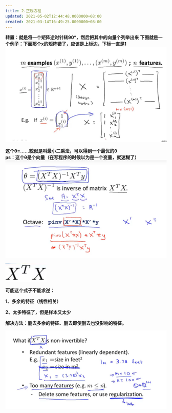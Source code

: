 ```yaml
---
title: 2.正规方程
updated: 2021-05-02T12:44:48.0000000+08:00
created: 2021-03-14T16:49:25.0000000+08:00
---
```


**转置：就是将一个矩阵逆时针转90°，然后把其中的向量个列举出来**
**下图就是一个例子：下面那个x的矩阵错了，应该是上标边，下标一直是1**
![image1](resources/image1-1.png)

**这个θ=……貌似是叫最小二乘法，可以得到一个最优的θ  
ps：这个θ是个向量（在写程序的时候以为是一个变量，就迷糊了）**
![image2](resources/image2-1.png)

![image3](resources/image3-1.png)

**可能这个式子不能求逆：**

**1、多余的特征（线性相关）**

**2、太多特征了，但是样本又太少**

**解决方法：删去多余的特征、删去即使删去也没影响的特征。**

![image4](resources/image4-1.png)
